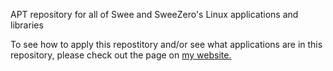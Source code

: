 APT repository for all of Swee and SweeZero's Linux applications and libraries

To see how to apply this repostitory and/or see what applications are in this repository, please check out the page on [my website.](https://swee.pythonanywhere.com/linuxrepos)
